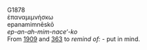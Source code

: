 <body>
  <p>G1878<br>  ἐπαναμιμνήσκω  <br> epanamimnēskō  <br><i>ep-an-ah-mim-nace‘-ko </i><br>From <a href="g1909.htm">1909</a> and <a href="g0363.htm">363</a>  to <i>remind</i> <i>of:</i> - put in mind.<br></p>
 </body>